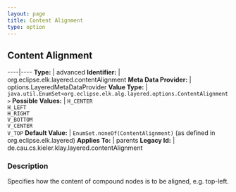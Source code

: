 ```yaml
---
layout: page
title: Content Alignment
type: option
---
```

## Content Alignment

----|----
**Type:** | advanced
**Identifier:** | org.eclipse.elk.layered.contentAlignment
**Meta Data Provider:** | options.LayeredMetaDataProvider
**Value Type:** | `java.util.EnumSet<org.eclipse.elk.alg.layered.options.ContentAlignment>`
**Possible Values:** | `H_CENTER`<br>`H_LEFT`<br>`H_RIGHT`<br>`V_BOTTOM`<br>`V_CENTER`<br>`V_TOP`
**Default Value:** | `EnumSet.noneOf(ContentAlignment)` (as defined in org.eclipse.elk.layered)
**Applies To:** | parents
**Legacy Id:** | de.cau.cs.kieler.klay.layered.contentAlignment

### Description

Specifies how the content of compound nodes is to be aligned, e.g. top-left.
